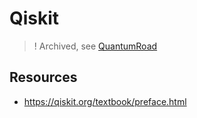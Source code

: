 # Qiskit

> ! Archived, see [QuantumRoad](https://github.com/jraleman/quantum-road)

## Resources

- https://qiskit.org/textbook/preface.html

